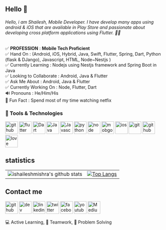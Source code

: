 ## Hello 👋 

###### Hello, i am Shailesh, Mobile Developer. I have develop many apps using android & iOS that are available in Play Store and passionate about developing cross platform applications using Flutter. 🙋‍♂️

:white_check_mark: **PROFESSION** : **Mobile Tech Proficient**<br/> :white_check_mark: Hand On : (Android, iOS, Hybrid, Java, Swift, Flutter, Spring, Dart, Python (flask & DJango), Javascript, HTML, Node~Nestjs )<br />:white_check_mark: Currently Learning : Nodejs using Nestjs framework and Spring Boot in Java<br />:white_check_mark:  Looking to Collaborate : Android, Java & Flutter<br/>:white_check_mark: Ask Me About : Android, Java & Flutter<br/>:white_check_mark: Currently Working On : Node, Flutter, Dart<br/>:loud_sound: Pronouns : He/Him/His <br/>:tada: Fun Fact :  Spend most of my time watching netfix <br/> 


### 🔭 Tools & Technologies

[<img src='https://github.com/ishaileshmishra/ishaileshmishra/blob/master/icons/android.png' alt='github' height='40'>](https://github.com/ishaileshmishra) [<img src='https://github.com/ishaileshmishra/ishaileshmishra/blob/master/icons/flutter.png' alt='flutter' height='40'>](https://github.com/ishaileshmishra) [<img src='https://github.com/ishaileshmishra/ishaileshmishra/blob/master/icons/dart.png' alt='Dart' height='40'>](https://github.com/ishaileshmishra)
 [<img src='https://github.com/ishaileshmishra/ishaileshmishra/blob/master/icons/java.png' alt='Java' height='40'>](https://github.com/ishaileshmishra) [<img src='https://github.com/ishaileshmishra/ishaileshmishra/blob/master/icons/javascript.png' alt='Javascript' height='40'>](https://github.com/ishaileshmishra) [<img src='https://github.com/ishaileshmishra/ishaileshmishra/blob/master/icons/python.png' alt='python' height='40'>](https://github.com/ishaileshmishra) [<img src='https://github.com/ishaileshmishra/ishaileshmishra/blob/master/icons/nodejs.png' alt='node' height='40'>](https://github.com/ishaileshmishra) [<img src='https://github.com/ishaileshmishra/ishaileshmishra/blob/master/icons/mongodb.png' alt='mobgodb' height='40'>](https://github.com/ishaileshmishra) [<img src='https://github.com/ishaileshmishra/ishaileshmishra/blob/master/icons/ios-logo.png' alt='ios' height='40'>](https://github.com/ishaileshmishra) [<img src='https://github.com/ishaileshmishra/ishaileshmishra/blob/master/icons/git.png' alt='git' height='40'>](https://github.com/ishaileshmishra) [<img src='https://github.com/ishaileshmishra/ishaileshmishra/blob/master/icons/github.png' alt='github' height='40'>](https://github.com/ishaileshmishra) [<img src='https://github.com/ishaileshmishra/ishaileshmishra/blob/master/icons/love.png' alt='love' height='40'>](https://github.com/ishaileshmishra)


## statistics

|       |  |
| :----: |    :----:   |
| ![ishaileshmishra's github stats](https://github-readme-stats.vercel.app/api?username=ishaileshmishra&show_icons=true&theme=radical)| [![Top Langs](https://github-readme-stats.vercel.app/api/top-langs/?username=ishaileshmishra)](https://github.com/anuraghazra/github-readme-stats)|


## Contact me

[<img src='https://img.icons8.com/color/2x/github--v1.png' alt='github' height='40'>](https://github.com/ishaileshmishra) [<img src='https://cdn.jsdelivr.net/npm/simple-icons@3.0.1/icons/dev-dot-to.svg' alt='dev' height='40'>](https://dev.to/ishaileshmishra) [<img src='https://img.icons8.com/color/2x/linkedin.png' alt='linkedin' height='40'>](https://www.linkedin.com/in/ishaileshmishra/) [<img src='https://img.icons8.com/color/2x/twitter.png' alt='twitter' height='40'>](https://twitter.com/ishailesh18)  [<img src='https://img.icons8.com/color/2x/facebook-new.png' alt='facebook' height='40'>](https://www.facebook.com/ishaileshmishra)  [<img src='https://img.icons8.com/color/2x/youtube-play.png' alt='youtube' height='40'>](https://www.youtube.com/channel/ishaileshmishra) [<img src='https://img.icons8.com/color/2x/medium-logo.png' alt='Medium' height='40'>](https://medium.com/@ishaileshmishra) 


💻 Active Learning, 🤝 Teamwork, 👨‍ Problem Solving
